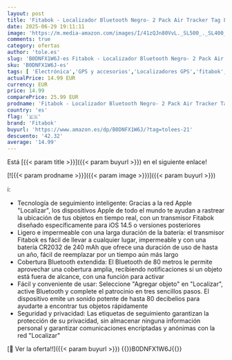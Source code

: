 ```yaml
---
layout: post
title: 'Fitabok - Localizador Bluetooth Negro- 2 Pack Air Tracker Tag Funciona con Apple Buscar  Sólo iOS 14.5+   Encuentra Teléfono y Llaves Rastreador GPS Impermeable para Mochila Mascotas Coche Niños'
date: 2025-06-29 19:11:11
image: 'https://m.media-amazon.com/images/I/41zQJn80VvL._SL500_._SL400_.jpg'
comments: true
category: ofertas
author: 'tole.es'
slug: 'B0DNFX1W6J-es Fitabok - Localizador Bluetooth Negro- 2 Pack Air Tracker...'
sku: 'B0DNFX1W6J-es'
tags: [ 'Electrónica','GPS y accesorios','Localizadores GPS','fitabok','mochila','🇪🇸', ]
actualPrice: 14.99 EUR
currency: EUR
price: 14.99
comparePrice: 25.99 EUR
prodname: 'Fitabok - Localizador Bluetooth Negro- 2 Pack Air Tracker Tag Funciona con Apple Buscar  Sólo iOS 14.5+   Encuentra Teléfono y Llaves Rastreador GPS Impermeable para Mochila Mascotas Coche Niños'
country: 'es'
flag: '🇪🇸'
brand: 'Fitabok'
buyurl: 'https://www.amazon.es/dp/B0DNFX1W6J/?tag=tolees-21'
descuento: '42.32'
average: '14.99'
---
```


Está [{{< param title >}}]({{< param buyurl >}}) en el siguiente enlace!

[![{{< param prodname >}}]({{< param image >}})]({{< param buyurl >}})

ℹ️:

- Tecnología de seguimiento inteligente: Gracias a la red Apple "Localizar", los dispositivos Apple de todo el mundo te ayudan a rastrear la ubicación de tus objetos en tiempo real, con un transmisor Fitabok diseñado específicamente para iOS 14.5 o versiones posteriores
- Ligero e impermeable con una larga duración de la batería: el transmisor Fitabok es fácil de llevar a cualquier lugar, impermeable y con una batería CR2032 de 240 mAh que ofrece una duración de uso de hasta un año, fácil de reemplazar por un tiempo aún más largo
- Cobertura Bluetooth extendida: El Bluetooth de 80 metros le permite aprovechar una cobertura amplia, recibiendo notificaciones si un objeto está fuera de alcance, con una función para activar
- Fácil y conveniente de usar: Seleccione "Agregar objeto" en "Localizar", active Bluetooth y complete el patrocinio en tres sencillos pasos. El dispositivo emite un sonido potente de hasta 80 decibelios para ayudarte a encontrar tus objetos rápidamente
- Seguridad y privacidad: Las etiquetas de seguimiento garantizan la protección de su privacidad, sin almacenar ninguna información personal y garantizar comunicaciones encriptadas y anónimas con la red "Localizar"

[🛒 Ver la oferta!!]({{< param buyurl >}})
{{<world>}}B0DNFX1W6J{{</world>}}
